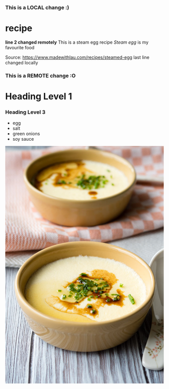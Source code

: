 ### This is a LOCAL change :)
# recipe
**line 2 changed remotely**
This is a steam egg recipe
*Steam egg* is my favourite food 

Source: https://www.madewithlau.com/recipes/steamed-egg
last line changed locally
### This is a REMOTE change :O
# Heading Level 1
### Heading Level 3

- egg
- salt
- green onions
- soy sauce

![steam egg](recipe.jpg "steam egg")